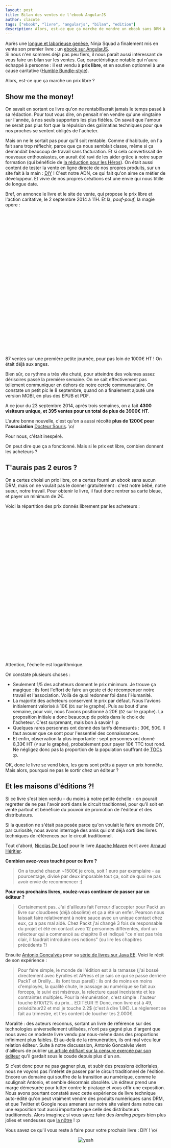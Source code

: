 ```yaml
---
layout: post
title: Bilan des ventes de l'ebook AngularJS
author: clacote
tags: ["ebook", "livre", "angularjs", "bilan", "edition"]
description: Alors, est-ce que ça marche de vendre un ebook sans DRM à prix libre? Combien payent les acheteurs, quel est le volume de ventes? Des auteurs de livres sortis via le circuit traditionnel des maisons d'édition viennent également apporter leur témoignage.
---
```


Après une [longue et laborieuse genèse](/2014/09/02/devenez-un-ninja-avec-angularjs-ebook/ "La genèse du livre Devenez un Ninja avec AngularJS"), Ninja Squad a finalement mis en vente son premier livre&nbsp;: un [ebook sur AngularJS](https://books.ninja-squad.com/ "Ebook AngularJS à prix libre et pour une bonne cause, par Ninja Squad").  
Si nous n'en sommes déjà pas peu fiers, il nous paraît aussi intéressant de vous faire un bilan sur les ventes. Car, caractéristique notable qui n'aura échappé à personne&nbsp;: il est vendu à **prix libre**, et en soutien optionnel à une cause caritative ([Humble Bundle-style](https://www.humblebundle.com/)).

Alors, est-ce que ça marche un prix libre&nbsp;?

## Show me the money!

On savait en sortant ce livre qu'on ne rentabiliserait jamais le temps passé à sa rédaction. Pour tout vous dire, on pensait n'en vendre qu'une vingtaine sur l'année, à nos seuls supporters les plus fidèles. On savait que l'amour ne serait pas plus fort que la répulsion des galimatias techniques pour que nos proches se sentent obligés de l'acheter.

Mais on ne le sortait pas pour qu'il soit rentable. Comme d'habitude, on l'a fait sans trop réflechir, parce que ça nous semblait classe, même si ça demandait beaucoup de travail sans facturation.
Et si cela convertissait de nouveaux enthousiastes, on aurait été ravi de les aider grâce à notre super formation (qui bénéficie de [la réduction pour les Héros](/2014/09/18/formations-prix-reduit/ "Les formations Ninja Squad à prix réduit pour les Héros")).
On était aussi content de tester la vente en ligne directe de nos propres produits, sur un site fait à la main&nbsp;: <abbr title="Do It Yourself, bricole le toi-même">DIY</abbr>&nbsp;! C'est notre ADN, ce qui fait qu'on aime ce métier de développeur. Et vivre de nos propres créations est une envie qui nous titille de longue date.

Bref, on annonce le livre et le site de vente, qui propose le prix libre et l'action caritative, le 2 septembre 2014 à 11H. Et là, _pouf-pouf_, la magie opère :
<br/>
<br/>

<div id="chart_ventes" style="width: 100%; height: 400px;"></div>

<br/>
<br/>
87 ventes sur une première petite journée, pour pas loin de 1000€ HT&nbsp;! On était déjà aux anges.

Bien sûr, ce rythme a très vite chuté, pour atteindre des volumes assez dérisoires passé la première semaine. On ne sait effectivement pas tellement communiquer en dehors de notre cercle communautaire. On constate un petit pic le 8 septembre, quand on a finalement ajouté une version MOBI, en plus des EPUB et PDF.

A ce jour du 23 septembre 2014, après trois semaines, on a fait **4300 visiteurs unique, et 395 ventes pour un total de plus de 3900€ HT**.

L'autre bonne nouvelle, c'est qu'on a aussi récolté **plus de 1200€ pour l'association** [Docteur Souris](http://www.docteursouris.fr/). \o/

Pour nous, c'était inespéré.

On peut dire que ça a fonctionné. Mais si le prix est libre, combien donnent les acheteurs&nbsp;?

## T'aurais pas 2 euros&nbsp;?

On a certes choisi un prix libre, on a certes fourni un ebook sans aucun DRM, mais on ne voulait pas le donner gratuitement&nbsp;: c'est notre bébé, notre sueur, notre travail. Pour obtenir le livre, il faut donc rentrer sa carte bleue, et payer un minimum de 2€.

Voici la répartition des prix donnés librement par les acheteurs&nbsp;:
<br/>
<br/>

<div id="chart_tarifs" style="width: 100%; height: 400px;"></div>

<br/>
<br/>

Attention, l'échelle est logarithmique.

On constate plusieurs choses&nbsp;:

- Seulement 1/5 des acheteurs donnent le prix minimum. Je trouve ça magique&nbsp;: ils font l'effort de faire un geste et de récompenser notre travail et l'association. Voilà de quoi redonner foi dans l'Humanité.
- La majorité des acheteurs conservent le prix par défaut. Nous l'avions initialement valorisé à 10€ (`D1` sur le graphe). Puis au bout d'une semaine, pour voir, nous l'avons positionné à 20€ (`D2` sur le graphe). La proposition initiale a donc beaucoup de poids dans le choix de l'acheteur. C'est surprenant, mais bon à savoir&nbsp;! :p 
- Quelques rares personnes ont donné des tarifs démesurés : 30€, 50€. Il faut avouer que ce sont pour l'essentiel des connaissances.
- Et enfin, observation la plus importante&nbsp;: sept personnes ont donné 8,33€ HT (`P` sur le graphe), probablement pour payer 10€ TTC tout rond. Ne négligez donc pas la proportion de la population souffrant de <abbr title="Troubles Obsessionnels Compulsifs">TOCs</abbr> :p.

OK, donc le livre se vend bien, les gens sont prêts à payer un prix honnête. Mais alors, pourquoi ne pas le sortir chez un éditeur&nbsp;?

## Et les maisons d'éditions&nbsp;?!

Si ce livre s'est bien vendu&nbsp;- du moins à notre petite échelle&nbsp;- on pourait regretter de ne pas l'avoir sorti dans le circuit traditionnel, pour qu'il soit en vente partout et bénéficie du pouvoir de promotion de l'éditeur et des distributeurs.

Si la question ne s'était pas posée parce qu'on voulait le faire en mode DIY, par curiosité, nous avons interrogé des amis qui ont déjà sorti des livres techniques de références par le circuit traditionnel.

Tout d'abord, [Nicolas De Loof](https://twitter.com/ndeloof) pour le livre [Apache Maven](http://www.amazon.fr/dp/2744024945) écrit avec [Arnaud Héritier](https://twitter.com/aheritier).

**Combien avez-vous touché pour ce livre&nbsp;?**

> On a touché chacun ~1500€ je crois, soit 1 euro par exemplaire - au pourcentage, divisé par deux imposable tout ça, soit de quoi ne pas avoir envie de recommencer :)

**Pour vos prochains livres, voulez-vous continuer de passer par un éditeur&nbsp;?**

> Certainement pas. J'ai d'ailleurs fait l'erreur d'accepter pour Packt un livre sur cloudbees (déjà obsolète) et ça a été un enfer.
> Pearson nous laissait faire relativement à notre sauce avec un unique contact chez eux, ça a pas mal aidé.
> Chez Packt j'ai changé 3 fois de responsable du projet et été en contact avec 12 personnes différentes, dont un relecteur qui a commencé au chapitre 8 et indiqué "ce n'est pas très clair, il faudrait introduire ces notions" (ou lire les chapitres précédents ?)

Ensuite [Antonio Goncalvès](https://twitter.com/agoncal) pour sa [série de livres sur Java EE](http://antoniogoncalves.org/category/books/). Voici le récit de son expérience :

> Pour faire simple, le monde de l'édition est à la ramasse (j'ai bossé directement avec Eyrolles et APress et je sais ce qui se passe derrière PackT et Oreilly... ils font tous pareil)&nbsp;: ils ont de moins en moins d'employés, la qualité chute, le passage au numérique se fait aux forceps, le suivi est miséreux, la relecture quasi inexistante et les contraintes multiples.
> Pour la rémunération, c'est simple&nbsp;: l'auteur touche 8/10/12% du prix... EDITEUR !!! Donc, mon livre est à 49$, prix éditeur 22$ et moi je touche 2.2$ (c'est à dire 1.8€). Le règlement se fait au trimestre, et t'es content de toucher tes 2.000€.

Moralité&nbsp;: des auteurs reconnus, sortant un livre de référence sur des technologies universellement utilisées, n'ont pas gagné plus d'argent que nous avec ce modeste livre vendu par nous-même dans des proportions infiniment plus faibles. Et au-delà de la rémunération, ils ont mal vécu leur relation éditeur. Suite à notre discusssion, Antonio Goncalvès vient d'ailleurs de publier [un article édifiant sur la censure exercée par son éditeur](http://antoniogoncalves.org/2014/09/16/the-uncensored-java-ee-7-book/) qu'il gardait sous le coude depuis plus d'un an.

Si c'est donc pour ne pas gagner plus, et subir des pressions éditoriales, nous ne voyons pas l'intérêt de passer par le circuit traditionnel de l'édition. Encore un domaine qui souffre de la transition au numérique, comme le soulignait Antonio, et semble désormais obsolète. Un éditeur prend une marge démesurée pour lutter contre le piratage et vous offir une exposition. Nous avons pourtant constaté avec cette expérience de livre technique auto-édité qu'on peut vraiment vendre des produits numériques sans DRM, et que Twitter et Google nous amenant sur notre site valent dans notre cas une exposition tout aussi importante que celle des distributeurs traditionnels. Alors imaginez si vous savez faire des _landing pages_ bien plus jolies et vendeuses que [la nôtre](https://books.ninja-squad.com)&nbsp;! :p

Vous savez ce qu'il vous reste à faire pour votre prochain livre&nbsp;: DIY&nbsp;! \o/

<p style="text-align: center;">
<img itemprop="image" class="img-responsive" src="/assets/images/books/writer.gif" alt="yeah" />
</p>

<script type="text/javascript" src="https://www.google.com/jsapi"></script>
<script type="text/javascript">
	google.load("visualization", "1", {packages:["corechart"]});
	google.setOnLoadCallback(drawCharts);

	function drawCharts() {
		
		var dataVentes = new google.visualization.DataTable();
		dataVentes.addColumn('string', 'Date');
		dataVentes.addColumn('number', 'Nombre de ventes');
		dataVentes.addColumn('number', 'Montant HT des ventes');
		dataVentes.addColumn({type:'string', role:'annotation'});
		dataVentes.addColumn({type:'string', role:'annotationText'});
		dataVentes.addRows([
			['01/09', 2, 4.00, 'T', 'Nos tests en production'],
			['02/09', 87, 846.33, 'J', 'Le jour J de la mise en vente'],
			['03/09', 64, 641.33, null, null],
			['04/09', 66, 528.48, null, null],
			['05/09', 43, 374.33, null, null],
			['06/09', 18, 203.33, null, null],
			['07/09', 14, 143.00, null, null],
			['08/09', 28, 315.50, 'M', 'Sortie de la version MOBI'],
			['09/09', 18, 191.83, null, null],
			['10/09', 10, 88.00, null, null],
			['11/09', 6, 61.00, null, null],
			['12/09', 12, 151.00, null, null],
			['13/09', 2, 30.00, null, null],
			['14/09', 4, 44.00, null, null],
			['15/09', 7, 57.00, null, null],
			['16/09', 4, 42.00, null, null],
			['17/09', 3, 19.00, null, null],
			['18/09', 5, 60.00, null, null],
			['19/09', 5, 52.00, null, null],
			['20/09', 2, 21.00, null, null],
			['21/09', 1, 20.00, null, null],
			['22/09', 3, 40.00, null, null]
		]);
		var optionsVentes = {
			title: 'Volume des ventes par jour',
			legend: {
				position: 'top'
			},
			chartArea:{width:'80%',height:'80%'},
			curveType: 'function'
		};

		var formatter = new google.visualization.NumberFormat({decimalSymbol: ',', suffix: '€', groupingSymbol: '.'});
		formatter.format(dataVentes, 2);

		var chartVentes = new google.visualization.LineChart(document.getElementById('chart_ventes'));
		chartVentes.draw(dataVentes, optionsVentes);
		
		var dataTarifs = new google.visualization.DataTable();
		dataTarifs.addColumn('number', 'Tarif HT');
		dataTarifs.addColumn('number', 'Nombre d\'achats');
		dataTarifs.addColumn({type:'string', role:'annotation'});
		dataTarifs.addColumn({type:'string', role:'annotationText'});
		dataTarifs.addRows([
			[0, 0, null, null],
			[2.00, 90.00, 'M', 'Prix minimum'],
			[3.00, 8.00, null, null],
			[4.00, 9.00, null, null],
			[4.17, 1.00, null, null],
			[5.00, 56.00, null, null],
			[6.00, 1.00, null, null],
			[7.00, 3.00, null, null],
			[8.00, 12.00, null, null],
			[8.33, 7.00, 'P', 'Quelques psychopathes'],
			[9.00, 3.00, null, null],
			[10.00, 107.00, null, null],
			[12.00, 6.00, null, null],
			[12.50, 6.00, null, null],
			[13.00, 9.00, null, null],
			[14.00, 3.00, null, null],
			[15.00, 12.00, null, null],
			[16.00, 1.00, null, null],
			[16.67, 1.00, null, null],
			[17.00, 2.00, null, null],
			[18.00, 1.00, null, null],
			[20.00, 47.00, 'D2', '2nd prix par défaut'],
			[25.00, 7.00, null, null],
			[30.00, 5.00, null, null],
			[35.00, 3.00, null, null],
			[40.00, 1.00, null, null],
			[50.00, 3.00, null, null]
		]);
		var optionsTarifs = {
			title: 'Le nombre d\'achats par tarif HT librement choisi',
			legend: {
				position: 'none'
			},
			chartArea:{width:'85%',height:'80%'},
			annotations: {
				alwaysOutside: true
			},
			hAxis: {
				title: 'Le prix HT décidé par l\'acheteur',
				format: '#€'
			},
			vAxis: {
				logScale: true
			}
		};
		formatter.format(dataTarifs, 0);

		var formatter = new google.visualization.NumberFormat({decimalSymbol: ',', suffix: '€', groupingSymbol: '.'});

		var chartTarifs = new google.visualization.ColumnChart(document.getElementById('chart_tarifs'));
		chartTarifs.draw(dataTarifs, optionsTarifs);
	}
</script>
